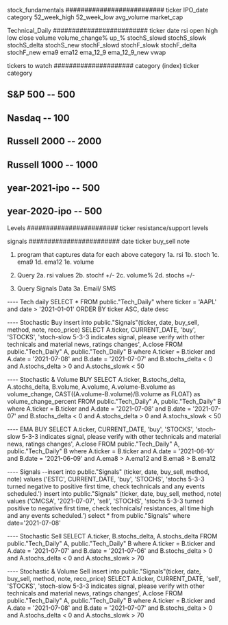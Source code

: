 stock_fundamentals
##########################
ticker
IPO_date
category
52_week_high
52_week_low
avg_volume
market_cap

Technical_Daily
#########################
ticker
date
rsi
open
high
low
close
volume
volume_change%
up_%
stochS_slowd
stochS_slowk
stochS_delta
stochS_new
stochF_slowd
stochF_slowk
stochF_delta
stochF_new
ema9
ema12
ema_12_9
ema_12_9_new
vwap

tickers to watch
#####################
category (index)
ticker
category

## S&P 500  		-- 500
## Nasdaq 			-- 100
## Russell 2000		-- 2000
## Russell 1000		-- 1000
## year-2021-ipo	-- 500
## year-2020-ipo	-- 500

Levels
########################
ticker
resistance/support
levels


signals
########################
date
ticker
buy_sell
note


1. program that captures data for each above category
1a. rsi
1b. stoch
1c. ema9
1d. ema12
1e. volume

2. Query
2a. rsi values
2b. stochf +/-
2c. volume%
2d. stochs +/-

3. Query Signals Data
3a. Email/ SMS

---- Tech daily
SELECT * FROM public."Tech_Daily"
where ticker = 'AAPL' and date > '2021-01-01'
ORDER BY ticker ASC, date desc 

---- Stochastic Buy
insert into public."Signals"(ticker, date, buy_sell, method, note, reco_price)
SELECT A.ticker, CURRENT_DATE, 'buy', 'STOCKS', 'stoch-slow 5-3-3 indicates signal, please verify with other technicals and material news, ratings changes', A.close FROM public."Tech_Daily" A, public."Tech_Daily" B 
where A.ticker = B.ticker and A.date = '2021-07-08' and B.date = '2021-07-07'
and B.stochs_delta < 0 and A.stochs_delta > 0 and A.stochs_slowk < 50 

---- Stochastic & Volume BUY
SELECT A.ticker, B.stochs_delta, A.stochs_delta, B.volume, A.volume, A.volume-B.volume as volume_change, CAST((A.volume-B.volume)/B.volume as FLOAT) as volume_change_percent 
FROM public."Tech_Daily" A, public."Tech_Daily" B 
where A.ticker = B.ticker and A.date = '2021-07-08' and B.date = '2021-07-07'
and B.stochs_delta < 0 and A.stochs_delta > 0 and A.stochs_slowk < 50 

---- EMA BUY
SELECT A.ticker, CURRENT_DATE, 'buy', 'STOCKS', 'stoch-slow 5-3-3 indicates signal, please verify with other technicals and material news, ratings changes', A.close 
FROM public."Tech_Daily" A, public."Tech_Daily" B 
where A.ticker = B.ticker and A.date = '2021-06-10' and B.date = '2021-06-09'
and A.ema8 > A.ema12 and B.ema8 > B.ema12  

---- Signals 
--insert into public."Signals" (ticker, date, buy_sell, method, note) values ('ESTC', CURRENT_DATE, 'buy', 'STOCHS', 'stochs 5-3-3 turned negative to positive first time, check technicals and any events scheduled.')
insert into public."Signals" (ticker, date, buy_sell, method, note) values ('CMCSA', '2021-07-07', 'sell', 'STOCHS', 'stochs 5-3-3 turned positive to negative first time, check technicals/ resistances, all time high and any events scheduled.')
select * from public."Signals" where date='2021-07-08'

---- Stochastic Sell
SELECT A.ticker, B.stochs_delta, A.stochs_delta FROM public."Tech_Daily" A, public."Tech_Daily" B 
where A.ticker = B.ticker and A.date = '2021-07-07' and B.date = '2021-07-06'
and B.stochs_delta > 0 and A.stochs_delta < 0 and A.stochs_slowk > 70

---- Stochastic & Volume Sell
insert into public."Signals"(ticker, date, buy_sell, method, note, reco_price)
SELECT A.ticker, CURRENT_DATE, 'sell', 'STOCKS', 'stoch-slow 5-3-3 indicates signal, please verify with other technicals and material news, ratings changes', A.close FROM public."Tech_Daily" A, public."Tech_Daily" B 
where A.ticker = B.ticker and A.date = '2021-07-08' and B.date = '2021-07-07'
and B.stochs_delta > 0 and A.stochs_delta < 0 and A.stochs_slowk > 70

